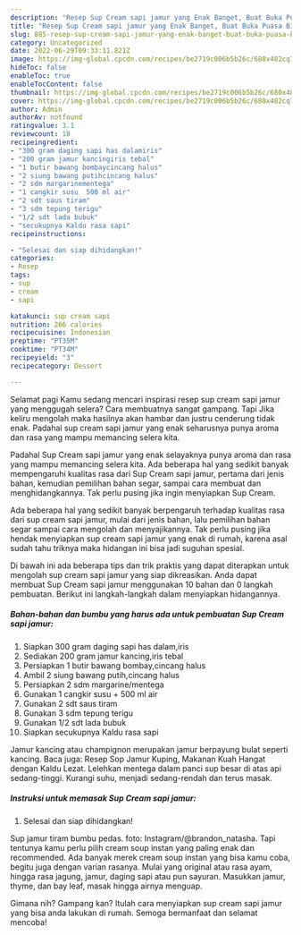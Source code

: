 ```yaml
---
description: "Resep Sup Cream sapi jamur yang Enak Banget, Buat Buka Puasa Bisa Manjain Lidah"
title: "Resep Sup Cream sapi jamur yang Enak Banget, Buat Buka Puasa Bisa Manjain Lidah"
slug: 885-resep-sup-cream-sapi-jamur-yang-enak-banget-buat-buka-puasa-bisa-manjain-lidah
category: Uncategorized
date: 2022-06-29T09:33:11.821Z
image: https://img-global.cpcdn.com/recipes/be2719c006b5b26c/680x482cq70/sup-cream-sapi-jamur-foto-resep-utama.jpg
hideToc: false
enableToc: true
enableTocContent: false
thumbnail: https://img-global.cpcdn.com/recipes/be2719c006b5b26c/680x482cq70/sup-cream-sapi-jamur-foto-resep-utama.jpg
cover: https://img-global.cpcdn.com/recipes/be2719c006b5b26c/680x482cq70/sup-cream-sapi-jamur-foto-resep-utama.jpg
author: Admin
authorAv: notfound
ratingvalue: 3.1
reviewcount: 18
recipeingredient:
- "300 gram daging sapi has dalamiris"
- "200 gram jamur kancingiris tebal"
- "1 butir bawang bombaycincang halus"
- "2 siung bawang putihcincang halus"
- "2 sdm margarinementega"
- "1 cangkir susu  500 ml air"
- "2 sdt saus tiram"
- "3 sdm tepung terigu"
- "1/2 sdt lada bubuk"
- "secukupnya Kaldu rasa sapi"
recipeinstructions:

- "Selesai dan siap dihidangkan!"
categories:
- Resep
tags:
- sup
- cream
- sapi

katakunci: sup cream sapi 
nutrition: 266 calories
recipecuisine: Indonesian
preptime: "PT35M"
cooktime: "PT34M"
recipeyield: "3"
recipecategory: Dessert

---
```



Selamat pagi Kamu sedang mencari inspirasi resep sup cream sapi jamur yang menggugah selera? Cara membuatnya sangat gampang. Tapi Jika keliru mengolah maka hasilnya akan hambar dan justru cenderung tidak enak. Padahal sup cream sapi jamur yang enak seharusnya punya aroma dan rasa yang mampu memancing selera kita.


Padahal Sup Cream sapi jamur yang enak selayaknya punya aroma dan rasa yang mampu memancing selera kita. Ada beberapa hal yang sedikit banyak mempengaruhi kualitas rasa dari Sup Cream sapi jamur, pertama dari jenis bahan, kemudian pemilihan bahan segar, sampai cara membuat dan menghidangkannya. Tak perlu pusing jika ingin menyiapkan Sup Cream.

Ada beberapa hal yang sedikit banyak berpengaruh terhadap kualitas rasa dari sup cream sapi jamur, mulai dari jenis bahan, lalu pemilihan bahan segar sampai cara mengolah dan menyajikannya. Tak perlu pusing jika hendak menyiapkan sup cream sapi jamur yang enak di rumah, karena asal sudah tahu triknya maka hidangan ini bisa jadi suguhan spesial.


Di bawah ini ada beberapa tips dan trik praktis yang dapat diterapkan untuk mengolah sup cream sapi jamur yang siap dikreasikan. Anda dapat membuat Sup Cream sapi jamur menggunakan 10 bahan dan 0 langkah pembuatan. Berikut ini langkah-langkah dalam menyiapkan hidangannya.

<!--inarticleads1-->

##### Bahan-bahan dan bumbu yang harus ada untuk pembuatan Sup Cream sapi jamur:

1. Siapkan 300 gram daging sapi has dalam,iris
1. Sediakan 200 gram jamur kancing,iris tebal
1. Persiapkan 1 butir bawang bombay,cincang halus
1. Ambil 2 siung bawang putih,cincang halus
1. Persiapkan 2 sdm margarine/mentega
1. Gunakan 1 cangkir susu + 500 ml air
1. Gunakan 2 sdt saus tiram
1. Gunakan 3 sdm tepung terigu
1. Gunakan 1/2 sdt lada bubuk
1. Siapkan secukupnya Kaldu rasa sapi


Jamur kancing atau champignon merupakan jamur berpayung bulat seperti kancing. Baca juga: Resep Sop Jamur Kuping, Makanan Kuah Hangat dengan Kaldu Lezat. Lelehkan mentega dalam panci sup besar di atas api sedang-tinggi. Kurangi suhu, menjadi sedang-rendah dan terus masak. 

<!--inarticleads2-->

##### Instruksi untuk memasak Sup Cream sapi jamur:


1. Selesai dan siap dihidangkan!

Sup jamur tiram bumbu pedas. foto: Instagram/@brandon_natasha. Tapi tentunya kamu perlu pilih cream soup instan yang paling enak dan recommended. Ada banyak merek cream soup instan yang bisa kamu coba, begitu juga dengan varian rasanya. Mulai yang original atau rasa ayam, hingga rasa jagung, jamur, daging sapi atau pun sayuran. Masukkan jamur, thyme, dan bay leaf, masak hingga airnya menguap. 

Gimana nih? Gampang kan? Itulah cara menyiapkan sup cream sapi jamur yang bisa anda lakukan di rumah. Semoga bermanfaat dan selamat mencoba!
